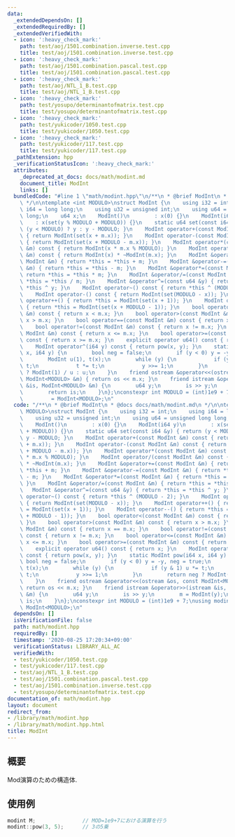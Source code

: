 ```yaml
---
data:
  _extendedDependsOn: []
  _extendedRequiredBy: []
  _extendedVerifiedWith:
  - icon: ':heavy_check_mark:'
    path: test/aoj/1501.combination.inverse.test.cpp
    title: test/aoj/1501.combination.inverse.test.cpp
  - icon: ':heavy_check_mark:'
    path: test/aoj/1501.combination.pascal.test.cpp
    title: test/aoj/1501.combination.pascal.test.cpp
  - icon: ':heavy_check_mark:'
    path: test/aoj/NTL_1_B.test.cpp
    title: test/aoj/NTL_1_B.test.cpp
  - icon: ':heavy_check_mark:'
    path: test/yosupo/determinantofmatrix.test.cpp
    title: test/yosupo/determinantofmatrix.test.cpp
  - icon: ':heavy_check_mark:'
    path: test/yukicoder/1050.test.cpp
    title: test/yukicoder/1050.test.cpp
  - icon: ':heavy_check_mark:'
    path: test/yukicoder/117.test.cpp
    title: test/yukicoder/117.test.cpp
  _pathExtension: hpp
  _verificationStatusIcon: ':heavy_check_mark:'
  attributes:
    _deprecated_at_docs: docs/math/modint.md
    document_title: ModInt
    links: []
  bundledCode: "#line 1 \"math/modint.hpp\"\n/**\n * @brief ModInt\n * @docs docs/math/modint.md\n\
    \ */\n\ntemplate <int MODULO>\nstruct ModInt {\n    using i32 = int;\n    using\
    \ i64 = long long;\n    using u32 = unsigned int;\n    using u64 = unsigned long\
    \ long;\n    u64 x;\n    ModInt()\n        : x(0) {}\n    ModInt(i64 y)\n    \
    \    : x(set(y % MODULO + MODULO)) {}\n    static u64 set(const i64 &y) { return\
    \ (y < MODULO) ? y : y - MODULO; }\n    ModInt operator+(const ModInt &m) const\
    \ { return ModInt(set(x + m.x)); }\n    ModInt operator-(const ModInt &m) const\
    \ { return ModInt(set(x + MODULO - m.x)); }\n    ModInt operator*(const ModInt\
    \ &m) const { return ModInt(x * m.x % MODULO); }\n    ModInt operator/(const ModInt\
    \ &m) const { return ModInt(x) * ~ModInt(m.x); }\n    ModInt &operator+=(const\
    \ ModInt &m) { return *this = *this + m; }\n    ModInt &operator-=(const ModInt\
    \ &m) { return *this = *this - m; }\n    ModInt &operator*=(const ModInt &m) {\
    \ return *this = *this * m; }\n    ModInt &operator/=(const ModInt &m) { return\
    \ *this = *this / m; }\n    ModInt &operator^=(const u64 &y) { return *this =\
    \ *this ^ y; }\n    ModInt operator~() const { return *this ^ (MODULO - 2); }\n\
    \    ModInt operator-() const { return ModInt(set(MODULO - x)); }\n    ModInt\
    \ operator++() { return *this = ModInt(set(x + 1)); }\n    ModInt operator--()\
    \ { return *this = ModInt(set(x + MODULO - 1)); }\n    bool operator<(const ModInt\
    \ &m) const { return x < m.x; }\n    bool operator>(const ModInt &m) const { return\
    \ x > m.x; }\n    bool operator==(const ModInt &m) const { return x == m.x; }\n\
    \    bool operator!=(const ModInt &m) const { return x != m.x; }\n    bool operator<=(const\
    \ ModInt &m) const { return x <= m.x; }\n    bool operator>=(const ModInt &m)\
    \ const { return x >= m.x; }\n    explicit operator u64() const { return x; }\n\
    \    ModInt operator^(i64 y) const { return pow(x, y); }\n    static ModInt pow(i64\
    \ x, i64 y) {\n        bool neg = false;\n        if (y < 0) y = -y, neg = true;\n\
    \        ModInt u(1), t(x);\n        while (y) {\n            if (y & 1) u *=\
    \ t;\n            t *= t;\n            y >>= 1;\n        }\n        return neg\
    \ ? ModInt(1) / u : u;\n    }\n    friend ostream &operator<<(ostream &os, const\
    \ ModInt<MODULO> &m) { return os << m.x; }\n    friend istream &operator>>(istream\
    \ &is, ModInt<MODULO> &m) {\n        u64 y;\n        is >> y;\n        m = ModInt(y);\n\
    \        return is;\n    }\n};\nconstexpr int MODULO = (int)1e9 + 7;\nusing modint\
    \         = ModInt<MODULO>;\n"
  code: "/**\n * @brief ModInt\n * @docs docs/math/modint.md\n */\n\ntemplate <int\
    \ MODULO>\nstruct ModInt {\n    using i32 = int;\n    using i64 = long long;\n\
    \    using u32 = unsigned int;\n    using u64 = unsigned long long;\n    u64 x;\n\
    \    ModInt()\n        : x(0) {}\n    ModInt(i64 y)\n        : x(set(y % MODULO\
    \ + MODULO)) {}\n    static u64 set(const i64 &y) { return (y < MODULO) ? y :\
    \ y - MODULO; }\n    ModInt operator+(const ModInt &m) const { return ModInt(set(x\
    \ + m.x)); }\n    ModInt operator-(const ModInt &m) const { return ModInt(set(x\
    \ + MODULO - m.x)); }\n    ModInt operator*(const ModInt &m) const { return ModInt(x\
    \ * m.x % MODULO); }\n    ModInt operator/(const ModInt &m) const { return ModInt(x)\
    \ * ~ModInt(m.x); }\n    ModInt &operator+=(const ModInt &m) { return *this =\
    \ *this + m; }\n    ModInt &operator-=(const ModInt &m) { return *this = *this\
    \ - m; }\n    ModInt &operator*=(const ModInt &m) { return *this = *this * m;\
    \ }\n    ModInt &operator/=(const ModInt &m) { return *this = *this / m; }\n \
    \   ModInt &operator^=(const u64 &y) { return *this = *this ^ y; }\n    ModInt\
    \ operator~() const { return *this ^ (MODULO - 2); }\n    ModInt operator-() const\
    \ { return ModInt(set(MODULO - x)); }\n    ModInt operator++() { return *this\
    \ = ModInt(set(x + 1)); }\n    ModInt operator--() { return *this = ModInt(set(x\
    \ + MODULO - 1)); }\n    bool operator<(const ModInt &m) const { return x < m.x;\
    \ }\n    bool operator>(const ModInt &m) const { return x > m.x; }\n    bool operator==(const\
    \ ModInt &m) const { return x == m.x; }\n    bool operator!=(const ModInt &m)\
    \ const { return x != m.x; }\n    bool operator<=(const ModInt &m) const { return\
    \ x <= m.x; }\n    bool operator>=(const ModInt &m) const { return x >= m.x; }\n\
    \    explicit operator u64() const { return x; }\n    ModInt operator^(i64 y)\
    \ const { return pow(x, y); }\n    static ModInt pow(i64 x, i64 y) {\n       \
    \ bool neg = false;\n        if (y < 0) y = -y, neg = true;\n        ModInt u(1),\
    \ t(x);\n        while (y) {\n            if (y & 1) u *= t;\n            t *=\
    \ t;\n            y >>= 1;\n        }\n        return neg ? ModInt(1) / u : u;\n\
    \    }\n    friend ostream &operator<<(ostream &os, const ModInt<MODULO> &m) {\
    \ return os << m.x; }\n    friend istream &operator>>(istream &is, ModInt<MODULO>\
    \ &m) {\n        u64 y;\n        is >> y;\n        m = ModInt(y);\n        return\
    \ is;\n    }\n};\nconstexpr int MODULO = (int)1e9 + 7;\nusing modint         =\
    \ ModInt<MODULO>;\n"
  dependsOn: []
  isVerificationFile: false
  path: math/modint.hpp
  requiredBy: []
  timestamp: '2020-08-25 17:20:34+09:00'
  verificationStatus: LIBRARY_ALL_AC
  verifiedWith:
  - test/yukicoder/1050.test.cpp
  - test/yukicoder/117.test.cpp
  - test/aoj/NTL_1_B.test.cpp
  - test/aoj/1501.combination.pascal.test.cpp
  - test/aoj/1501.combination.inverse.test.cpp
  - test/yosupo/determinantofmatrix.test.cpp
documentation_of: math/modint.hpp
layout: document
redirect_from:
- /library/math/modint.hpp
- /library/math/modint.hpp.html
title: ModInt
---
```

## 概要

Mod演算のための構造体.

## 使用例

```cpp
modint M;               // MOD=1e9+7における演算を行う
modint::pow(3, 5);      // 3の5乗
```
